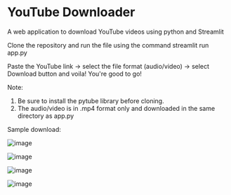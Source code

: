 # YouTube Downloader
A web application to download YouTube videos using python and Streamlit

Clone the repository and run the file using the command streamlit run app.py

Paste the YouTube link -> select the file format (audio/video) -> select Download button and voila! You're good to go!

Note:
1.  Be sure to install the pytube library before cloning.
2.  The audio/video is in .mp4 format only and downloaded in the same directory as app.py

Sample download:

![image](https://user-images.githubusercontent.com/79418351/227019347-dc094a63-e0e4-4d4e-b17a-640d987fab0d.png)

![image](https://user-images.githubusercontent.com/79418351/227019611-8eac4c6f-e6e9-4b6f-9a4f-0b35f8732519.png)

![image](https://user-images.githubusercontent.com/79418351/227019680-b45ddbff-1e2d-489b-84e4-3155c1a62540.png)

![image](https://user-images.githubusercontent.com/79418351/227019812-f3a5d193-c468-4917-8756-9847b54f8ae6.png)
